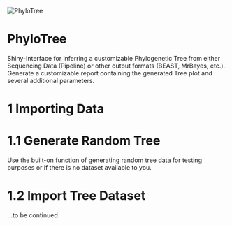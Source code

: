 ![PhyloTree](https://user-images.githubusercontent.com/115372379/194724253-723baff7-d091-45d3-acdc-8330f91e428b.jpg)
# PhyloTree

Shiny-Interface for inferring a customizable Phylogenetic Tree from either Sequencing Data (Pipeline) or other output formats (BEAST, MrBayes, etc.).
Generate a customizable report containing the generated Tree plot and several additional parameters. 

# 1 Importing Data
  
  # 1.1 Generate Random Tree
  Use the built-on function of generating random tree data for testing purposes or if there is no dataset available to you.
  
  # 1.2 Import Tree Dataset
  ...to be continued
  
